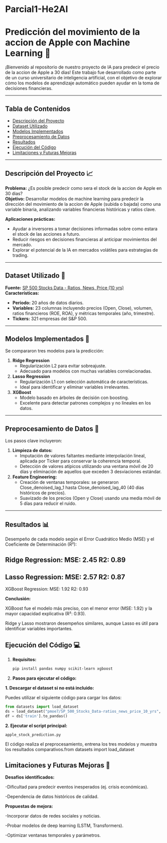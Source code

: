 # Parcial1-He2AI
# Predicción del movimiento de la accion de Apple con Machine Learning 🚀

¡Bienvenido al repositorio de nuestro proyecto de IA para predecir el precio de la accion de Apple a 30 dias! Este trabajo fue desarrollado como parte de un curso universitario de inteligencia artificial, con el objetivo de explorar cómo los modelos de aprendizaje automático pueden ayudar en la toma de decisiones financieras.

---

## Tabla de Contenidos
- [Descripción del Proyecto](#descripción-del-proyecto)
- [Dataset Utilizado](#dataset-utilizado)
- [Modelos Implementados](#modelos-implementados)
- [Preprocesamiento de Datos](#preprocesamiento-de-datos)
- [Resultados](#resultados)
- [Ejecución del Código](#ejecución-del-código)
- [Limitaciones y Futuras Mejoras](#limitaciones-y-futuras-mejoras)

---

## Descripción del Proyecto 📈
**Problema:** ¿Es posible predecir como sera el stock de la accion de Apple en 30 dias?  
**Objetivo:** Desarrollar modelos de machine learning para predecir la dirección del movimiento de la accion de Apple (subida o bajada) como una variable binaria, analizando variables financieras históricas y ratios clave.  

**Aplicaciones prácticas:**
- Ayudar a inversores a tomar decisiones informadas sobre como estara el stock de las acciones a futuro.
- Reducir riesgos en decisiones financieras al anticipar movimientos del mercado.
- Explorar el potencial de la IA en mercados volátiles para estrategias de trading. 


---

## Dataset Utilizado 📂
**Fuente:** [SP 500 Stocks Data - Ratios, News, Price (10 yrs)](https://huggingface.co/datasets/pmoe7/SP_500_Stocks_Data-ratios_news_price_10_yrs)  
**Características:**
- **Período:** 20 años de datos diarios.
- **Variables:** 23 columnas incluyendo precios (Open, Close), volumen, ratios financieros (ROE, ROA), y métricas temporales (año, trimestre).
- **Tickers:** 321 empresas del S&P 500.

---

## Modelos Implementados 🤖
Se compararon tres modelos para la predicción:
1. **Ridge Regression**  
   - Regularización L2 para evitar sobreajuste.
   - Adecuado para modelos con muchas variables correlacionadas.
2. **Lasso Regression**  
   - Regularización L1 con selección automática de características.
   - Ideal para identificar y eliminar variables irrelevantes.
3. **XGBoost**  
   - Modelo basado en árboles de decisión con boosting.
   - Excelente para detectar patrones complejos y no lineales en los datos.


---

## Preprocesamiento de Datos 🔧
Los pasos clave incluyeron:
1. **Limpieza de datos:**  
   - Imputación de valores faltantes mediante interpolación lineal, aplicada por Ticker para conservar la coherencia temporal.
   - Detección de valores atípicos utilizando una ventana móvil de 20 días y eliminación de aquellos que exceden 3 desviaciones estándar.
2. **Feature Engineering:**  
   - Creación de ventanas temporales: se generaron Close_denoised_lag_1 hasta Close_denoised_lag_40 (40 días históricos de precios).
   - Suavizado de los precios (Open y Close) usando una media móvil de 5 días para reducir el ruido.

---

## Resultados 📊

Desempeño de cada modelo según el Error Cuadrático Medio (MSE) y el Coeficiente de Determinación (R²):

Ridge Regression:
MSE: 2.45
R2: 0.89
----------------
Lasso Regression:
MSE: 2.57
R2: 0.87
----------------
XGBoost Regression:
MSE: 1.92
R2: 0.93

**Conclusión:** 

XGBoost fue el modelo más preciso, con el menor error (MSE: 1.92) y la mayor capacidad explicativa (R²: 0.93).

Ridge y Lasso mostraron desempeños similares, aunque Lasso es útil para identificar variables importantes.

## Ejecución del Código 💻
1. **Requisitos:**  
   ```bash
   pip install pandas numpy scikit-learn xgboost
   
2. **Pasos para ejecutar el código:**
   
  **1. Descargar el dataset si no está incluido:**
      
   Puedes utilizar el siguiente código para cargar los datos:

   ```python
   from datasets import load_dataset
   ds = load_dataset("pmoe7/SP_500_Stocks_Data-ratios_news_price_10_yrs", data_files="sp500_daily_ratios_20yrs.zip")
   df = ds['train'].to_pandas()
   ```

   **2. Ejecutar el script principal:**

   ```python
   apple_stock_prediction.py
   ```
      
   El código realiza el preprocesamiento, entrena los tres modelos y muestra los resultados comparativos.from datasets import load_dataset


## Limitaciones y Futuras Mejoras 🔮
**Desafíos identificados:**

-Dificultad para predecir eventos inesperados (ej. crisis económicas).

-Dependencia de datos históricos de calidad.

**Propuestas de mejora:**

-Incorporar datos de redes sociales y noticias.

-Probar modelos de deep learning (LSTM, Transformers).

-Optimizar ventanas temporales y parámetros.

